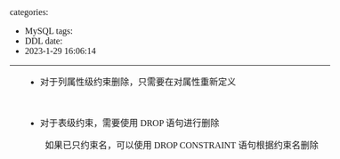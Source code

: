 categories:
- MySQL
tags:
- DDL
date:
- 2023-1-29 16:06:14
---

<body lang=zh-CN style='font-family:"Microsoft YaHei UI";font-size:12.0pt'>
<!--StartFragment-->

<div style='direction:ltr;border-width:100%'>

<div style='direction:ltr;margin-top:0in;margin-left:0in;width:6.052in'>

<div style='direction:ltr;margin-top:0in;margin-left:0in;width:6.052in'>

<ul style='direction:ltr;unicode-bidi:embed;margin-top:0in;margin-bottom:0in'>
 <ul type=disc style='direction:ltr;unicode-bidi:embed;margin-top:0in;
  margin-bottom:0in'>
  <li style='margin-top:0;margin-bottom:0;vertical-align:middle'><span
      style='font-family:"Microsoft YaHei UI";font-size:12.0pt'>对于列属性级约束删除，只需要在对属性重新定义</span></li>
 </ul>
 <p style='margin-left:.375in;font-family:"Comic Sans MS";
 font-size:12.0pt'>&nbsp;</p>
 <ul type=disc style='direction:ltr;unicode-bidi:embed;margin-top:0in;
  margin-bottom:0in'>
  <li style='margin-top:0;margin-bottom:0;vertical-align:middle'><span
      style='font-family:"Microsoft YaHei UI";font-size:12.0pt' lang=zh-CN>对于表级约束，需要使用</span><span
      style='font-family:"Comic Sans MS";font-size:12.0pt' lang=en-US> DROP </span><span
      style='font-family:"Microsoft YaHei UI";font-size:12.0pt' lang=zh-CN>语句进行删除</span></li>
 </ul>
 <p style='margin-left:.375in;font-size:12.0pt'><span
 style='font-family:"Microsoft YaHei UI"' lang=zh-CN>如果已只约束名，可以使用</span><span
 style='font-family:"Comic Sans MS"' lang=en-US> </span><span style='font-family:
 "Comic Sans MS"' lang=zh-CN>DROP CONSTRAINT</span><span style='font-family:
 "Comic Sans MS"' lang=en-US> </span><span style='font-family:"Microsoft YaHei UI"'
 lang=zh-CN>语句根据约束名删除</span></p>
</ul>

</div>

</div>

</div>

<!--EndFragment-->
</body>
